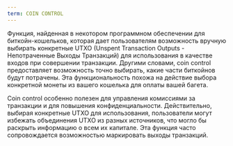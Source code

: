 ```yaml
---
term: COIN CONTROL
---
```


Функция, найденная в некотором программном обеспечении для биткойн-кошельков, которая дает пользователям возможность вручную выбирать конкретные UTXO (Unspent Transaction Outputs - Непотраченные Выходы Транзакций) для использования в качестве входов при совершении транзакции. Другими словами, coin control предоставляет возможность точно выбирать, какие части биткойнов будут потрачены. Эта функциональность похожа на действие выбора конкретной монеты из вашего кошелька для оплаты вашей багета.

Coin control особенно полезен для управления комиссиями за транзакции и для повышения конфиденциальности. Действительно, выбирая конкретные UTXO для использования, пользователи могут избежать объединения UTXO из разных источников, что могло бы раскрыть информацию о всем их капитале. Эта функция часто сопровождается возможностью маркировать выходы транзакций.